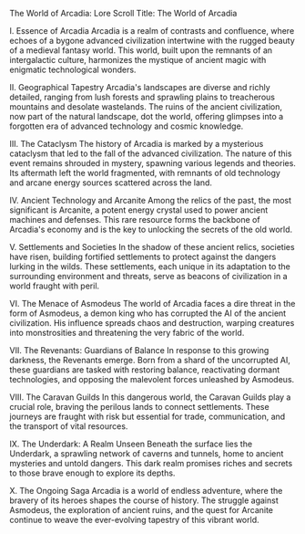 The World of Arcadia: Lore Scroll
Title: The World of Arcadia

I. Essence of Arcadia
Arcadia is a realm of contrasts and confluence, where echoes of a bygone advanced civilization intertwine with the rugged beauty of a medieval fantasy world. This world, built upon the remnants of an intergalactic culture, harmonizes the mystique of ancient magic with enigmatic technological wonders.

II. Geographical Tapestry
Arcadia's landscapes are diverse and richly detailed, ranging from lush forests and sprawling plains to treacherous mountains and desolate wastelands. The ruins of the ancient civilization, now part of the natural landscape, dot the world, offering glimpses into a forgotten era of advanced technology and cosmic knowledge.

III. The Cataclysm
The history of Arcadia is marked by a mysterious cataclysm that led to the fall of the advanced civilization. The nature of this event remains shrouded in mystery, spawning various legends and theories. Its aftermath left the world fragmented, with remnants of old technology and arcane energy sources scattered across the land.

IV. Ancient Technology and Arcanite
Among the relics of the past, the most significant is Arcanite, a potent energy crystal used to power ancient machines and defenses. This rare resource forms the backbone of Arcadia's economy and is the key to unlocking the secrets of the old world.

V. Settlements and Societies
In the shadow of these ancient relics, societies have risen, building fortified settlements to protect against the dangers lurking in the wilds. These settlements, each unique in its adaptation to the surrounding environment and threats, serve as beacons of civilization in a world fraught with peril.

VI. The Menace of Asmodeus
The world of Arcadia faces a dire threat in the form of Asmodeus, a demon king who has corrupted the AI of the ancient civilization. His influence spreads chaos and destruction, warping creatures into monstrosities and threatening the very fabric of the world.

VII. The Revenants: Guardians of Balance
In response to this growing darkness, the Revenants emerge. Born from a shard of the uncorrupted AI, these guardians are tasked with restoring balance, reactivating dormant technologies, and opposing the malevolent forces unleashed by Asmodeus.

VIII. The Caravan Guilds
In this dangerous world, the Caravan Guilds play a crucial role, braving the perilous lands to connect settlements. These journeys are fraught with risk but essential for trade, communication, and the transport of vital resources.

IX. The Underdark: A Realm Unseen
Beneath the surface lies the Underdark, a sprawling network of caverns and tunnels, home to ancient mysteries and untold dangers. This dark realm promises riches and secrets to those brave enough to explore its depths.

X. The Ongoing Saga
Arcadia is a world of endless adventure, where the bravery of its heroes shapes the course of history. The struggle against Asmodeus, the exploration of ancient ruins, and the quest for Arcanite continue to weave the ever-evolving tapestry of this vibrant world.

